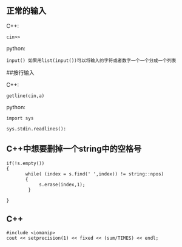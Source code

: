 ## 正常的输入

C++:
```
cin>>
```
python:
```
input() 如果用list(input())可以将输入的字符或者数字一个一个分成一个列表
```
##按行输入

C++:
```
getline(cin,a)
```
python:
```
import sys

sys.stdin.readlines():
```

## C++中想要删掉一个string中的空格号
```
if(!s.empty())
{
       while( (index = s.find(' ',index)) != string::npos)
       {
            s.erase(index,1);
        }

}
```

## C++
```
#include <iomanip>
cout << setprecision(1) << fixed << (sum/TIMES) << endl;
```